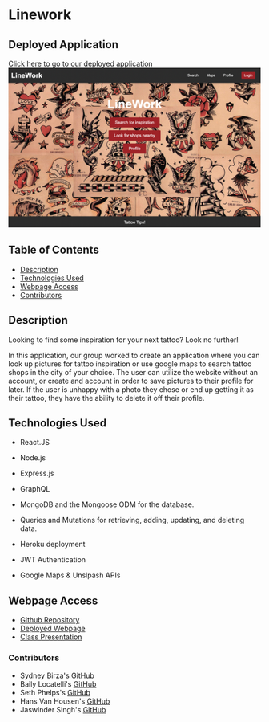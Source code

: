 # Linework

## Deployed Application
[Click here to go to our deployed application](https://linework-bcs-455ff424ffbc.herokuapp.com/#/)
![Project homepage](Deployment.png)

## Table of Contents

* [Description](#description)
* [Technologies Used](#technologies-used)
* [Webpage Access](#webpage-access)
* [Contributors](#contributors)

## Description

Looking to find some inspiration for your next tattoo? Look no further! 

In this application, our group worked to create an application where you can look up pictures for tattoo inspiration or use google maps to search tattoo shops in the city of your choice. The user can utilize the website without an account, or create and account in order to save pictures to their profile for later. If the user is unhappy with a photo they chose or end up getting it as their tattoo, they have the ability to delete it off their profile. 

## Technologies Used

- React.JS

- Node.js 

- Express.js 

- GraphQL

- MongoDB and the Mongoose ODM for the database.

- Queries and Mutations for retrieving, adding, updating, and deleting data.

- Heroku deployment

- JWT Authentication 

- Google Maps & Unslpash APIs


## Webpage Access
 - [Github Repository](https://github.com/b-locatelli/linework)
 - [Deployed Webpage](https://linework-bcs-455ff424ffbc.herokuapp.com)
 - [Class Presentation](https://docs.google.com/presentation/d/1D5L2uZ_X_bvArUm5rxSoI2SVf9hXKw-nNRp_w9YcWrs/edit#slide=id.p25)


### Contributors
- Sydney Birza's [GitHub](https://github.com/sydKB?tab=repositories)
- Baily Locatelli's [GitHub](https://github.com/b-locatelli?tab=repositories)
- Seth Phelps's [GitHub](https://github.com/sethaphelps?tab=repositories)
- Hans Van Housen's [GitHub](https://github.com/HansVanHousen)
- Jaswinder Singh's [GitHub](https://github.com/jaswindersinghsaini?tab=repositories)
